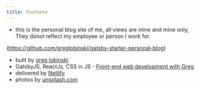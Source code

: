```yaml
---
title: footnote
---
```


* this is the personal blog site of me, all views are mine and mine only, They donot reflect my employee or person I work for.

(https://github.com/greglobinski/gatsby-starter-personal-blog)
* built by [greg lobinski](https://www.greglobinski.com)
* GatsbyJS, ReactJs, CSS in JS - [Front-end web development with Greg](https://dev.greglobinski.com)
* delivered by [Netlify](https://www.netlify.com/)
* photos by [unsplash.com](https://unsplash.com)
